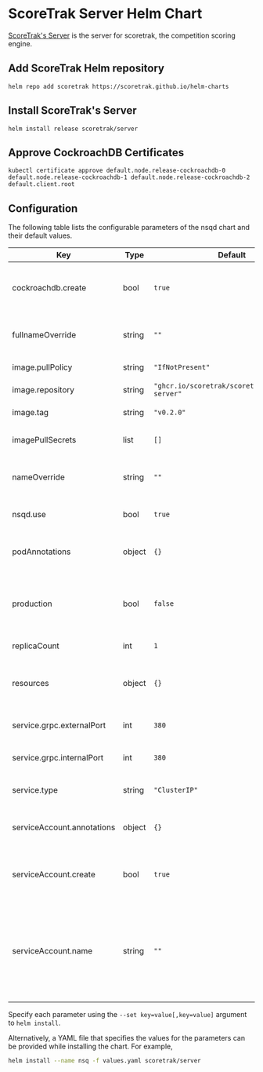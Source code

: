 # ScoreTrak Server Helm Chart

[ScoreTrak's Server](https://github.com/ScoreTrak/server) is the server for scoretrak, the competition scoring engine.

## Add ScoreTrak Helm repository

```console
helm repo add scoretrak https://scoretrak.github.io/helm-charts
```

## Install ScoreTrak's Server

```console
helm install release scoretrak/server
```

## Approve CockroachDB Certificates

```console
kubectl certificate approve default.node.release-cockroachdb-0 default.node.release-cockroachdb-1 default.node.release-cockroachdb-2 default.client.root
```


## Configuration

The following table lists the configurable parameters of the nsqd chart and their default values.

| Key                                               | Type   | Default                                          | Description                                                                                                            |
| ------------------------------------------------- | ------ | ------------------------------------------------ | ---------------------------------------------------------------------------------------------------------------------- |
| cockroachdb.create                                | bool   | `true`                                           | Specifies whether to create a cockroachdb instance                                                                     |
| fullnameOverride                                  | string | `""`                                             | String to override server.fullname template                                                                            |
| image.pullPolicy                                  | string | `"IfNotPresent"`                                 | Container image name                                                                                                   |
| image.repository                                  | string | `"ghcr.io/scoretrak/scoretrak/scoretrak-server"` | Container image name                                                                                                   |
| image.tag                                         | string | `"v0.2.0"`                                       | Container image tag                                                                                                    |
| imagePullSecrets                                  | list   | `[]`                                             | Secrets to pull container image                                                                                        |
| nameOverride                                      | string | `""`                                             | String to override server.name template                                                                                |
| nsqd.use                                          | bool   | `true`                                           | Specifies whether to use nsqd                                                                                          |
| podAnnotations                                    | object | `{}`                                             | Additional annotations for StatefulSet Pods                                                                            |
| production                                        | bool   | `false`                                          | Flag to server whether this is a production deployment or dev deployment                                               |
| replicaCount                                      | int    | `1`                                              | Deployment replica count                                                                                               |
| resources                                         | object | `{}`                                             | Resource requests and limits for Deployment Pods                                                                       |
| service.grpc.externalPort                         | int    | `380`                                            | External grpc port to expose for Service                                                                               |
| service.grpc.internalPort                         | int    | `380`                                            | Internal grpc port to expose for Service                                                                               |
| service.type                                      | string | `"ClusterIP"`                                    | Service type for server service                                                                                        |
| serviceAccount.annotations                        | object | `{}`                                             | Annotations to add to the service account                                                                              |
| serviceAccount.create                             | bool   | `true`                                           | Specifies whether a service account should be created                                                                  |
| serviceAccount.name                               | string | `""`                                             | The name of the service account to use. If not set and create is true, a name is generated using the fullname template |
Specify each parameter using the `--set key=value[,key=value]` argument to `helm install`.

Alternatively, a YAML file that specifies the values for the parameters can be provided while installing the chart. For example,

```bash
helm install --name nsq -f values.yaml scoretrak/server
```